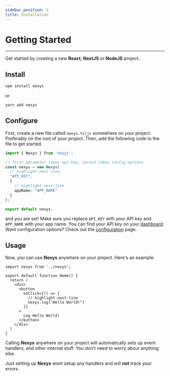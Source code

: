 ```yaml
---
sidebar_position: 2
title: Installation
---
```


# Getting Started

---

Get started by creating a new **React**, **NextJS** or **NodeJS** project.

## Install

```bash
npm install nexys
```

or 

```bash
yarn add nexys
```

## Configure

First, create a new file called `nexys.ts|js` somewhere on your project. Preferably on the root of your project. Then, add the following code to the file to get started.

```ts title="nexys.ts"
import { Nexys } from 'nexys';

// first parameter takes api key, second takes config options
const nexys = new Nexys(
  // highlight-next-line
  "API_KEY", 
  { 
    // highlight-next-line
    appName: "APP_NAME" 
  }
);

export default nexys;
```

and you are set! Make sure you replace `API_KEY` with your API key and `APP_NAME` with your app name. You can find your API key on your [dashboard](https://dash.nexys.app/).
Want configuration options? Check out the [configuration](/category/configuration) page.

## Usage

Now, you can use **Nexys** anywhere on your project. Here's an example:

```tsx title="pages/index.tsx"
import nexys from '../nexys';

export default function Home() {
  return (
    <div>
      <button 
        onClick={() => {
          // highlight-next-line
          nexys.log("Hello World!")
        }}
      >
        Log Hello World!
      </button>
    </div>
  )
}
```

Calling **Nexys** anywhere on your project will automatically sets up event handlers, and other internal stuff. You don't need to worry about anything else.

Just setting up **Nexys** wont setup any handlers and will **not** track your errors.